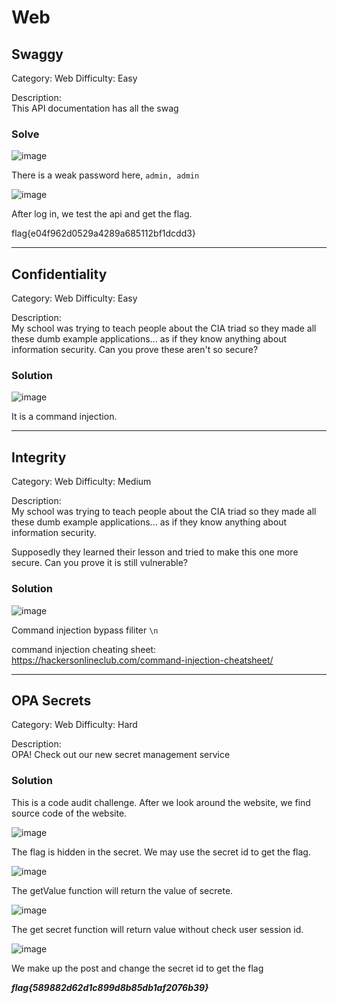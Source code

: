 # Web

## Swaggy
Category: Web
Difficulty: Easy

Description:  
This API documentation has all the swag


### Solve
![image](Swaggy/1.png)

There is a weak password here, `admin, admin`

![image](Swaggy/2.png)

After log in, we test the api and get the flag.

flag{e04f962d0529a4289a685112bf1dcdd3}


---


## Confidentiality
Category: Web
Difficulty: Easy

Description:  
My school was trying to teach people about the CIA triad so they made all these dumb example applications... as if they know anything about information security. Can you prove these aren't so secure?


### Solution
![image](Confidentiality/1.png)

It is a command injection.

---

## Integrity
Category: Web
Difficulty: Medium

Description:  
My school was trying to teach people about the CIA triad so they made all these dumb example applications... as if they know anything about information security.

Supposedly they learned their lesson and tried to make this one more secure. Can you prove it is still vulnerable?

### Solution
![image](Integrity/1.png)

Command injection
bypass filiter `\n` 

command injection cheating sheet: https://hackersonlineclub.com/command-injection-cheatsheet/

---

## OPA Secrets
Category: Web
Difficulty: Hard

Description:  
OPA! Check out our new secret management service


### Solution
This is a code audit challenge.
After we look around the website, we find source code of the website.

![image](OPA_Secrets/1.png)

The flag is hidden in the secret. We may use the secret id to get the flag.

![image](OPA_Secrets/2.png)

The getValue function will return the value of secrete.

![image](OPA_Secrets/3.png)

The get secret function will return value without check user session id.

![image](OPA_Secrets/4.png)

We make up the post and change the secret id to get the flag

***flag{589882d62d1c899d8b85db1af2076b39}***
